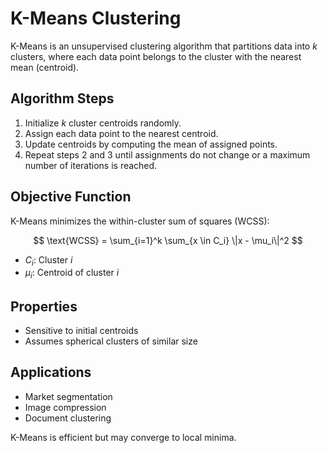 # K-Means Clustering

K-Means is an unsupervised clustering algorithm that partitions data into $k$ clusters, where each data point belongs to the cluster with the nearest mean (centroid).

## Algorithm Steps
1. Initialize $k$ cluster centroids randomly.
2. Assign each data point to the nearest centroid.
3. Update centroids by computing the mean of assigned points.
4. Repeat steps 2 and 3 until assignments do not change or a maximum number of iterations is reached.

## Objective Function
K-Means minimizes the within-cluster sum of squares (WCSS):

$$
\text{WCSS} = \sum_{i=1}^k \sum_{x \in C_i} \|x - \mu_i\|^2
$$

- $C_i$: Cluster $i$
- $\mu_i$: Centroid of cluster $i$

## Properties
- Sensitive to initial centroids
- Assumes spherical clusters of similar size

## Applications
- Market segmentation
- Image compression
- Document clustering

K-Means is efficient but may converge to local minima.
